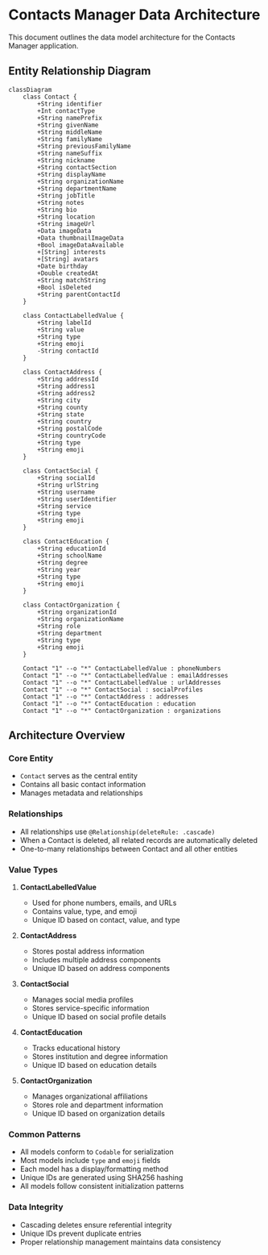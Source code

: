 # Contacts Manager Data Architecture

This document outlines the data model architecture for the Contacts Manager application.

## Entity Relationship Diagram

```mermaid
classDiagram
    class Contact {
        +String identifier
        +Int contactType
        +String namePrefix
        +String givenName
        +String middleName
        +String familyName
        +String previousFamilyName
        +String nameSuffix
        +String nickname
        +String contactSection
        +String displayName
        +String organizationName
        +String departmentName
        +String jobTitle
        +String notes
        +String bio
        +String location
        +String imageUrl
        +Data imageData
        +Data thumbnailImageData
        +Bool imageDataAvailable
        +[String] interests
        +[String] avatars
        +Date birthday
        +Double createdAt
        +String matchString
        +Bool isDeleted
        +String parentContactId
    }

    class ContactLabelledValue {
        +String labelId
        +String value
        +String type
        +String emoji
        -String contactId
    }

    class ContactAddress {
        +String addressId
        +String address1
        +String address2
        +String city
        +String county
        +String state
        +String country
        +String postalCode
        +String countryCode
        +String type
        +String emoji
    }

    class ContactSocial {
        +String socialId
        +String urlString
        +String username
        +String userIdentifier
        +String service
        +String type
        +String emoji
    }

    class ContactEducation {
        +String educationId
        +String schoolName
        +String degree
        +String year
        +String type
        +String emoji
    }

    class ContactOrganization {
        +String organizationId
        +String organizationName
        +String role
        +String department
        +String type
        +String emoji
    }

    Contact "1" --o "*" ContactLabelledValue : phoneNumbers
    Contact "1" --o "*" ContactLabelledValue : emailAddresses
    Contact "1" --o "*" ContactLabelledValue : urlAddresses
    Contact "1" --o "*" ContactSocial : socialProfiles
    Contact "1" --o "*" ContactAddress : addresses
    Contact "1" --o "*" ContactEducation : education
    Contact "1" --o "*" ContactOrganization : organizations
```

## Architecture Overview

### Core Entity
- `Contact` serves as the central entity
- Contains all basic contact information
- Manages metadata and relationships

### Relationships
- All relationships use `@Relationship(deleteRule: .cascade)`
- When a Contact is deleted, all related records are automatically deleted
- One-to-many relationships between Contact and all other entities

### Value Types
1. **ContactLabelledValue**
   - Used for phone numbers, emails, and URLs
   - Contains value, type, and emoji
   - Unique ID based on contact, value, and type

2. **ContactAddress**
   - Stores postal address information
   - Includes multiple address components
   - Unique ID based on address components

3. **ContactSocial**
   - Manages social media profiles
   - Stores service-specific information
   - Unique ID based on social profile details

4. **ContactEducation**
   - Tracks educational history
   - Stores institution and degree information
   - Unique ID based on education details

5. **ContactOrganization**
   - Manages organizational affiliations
   - Stores role and department information
   - Unique ID based on organization details

### Common Patterns
- All models conform to `Codable` for serialization
- Most models include `type` and `emoji` fields
- Each model has a display/formatting method
- Unique IDs are generated using SHA256 hashing
- All models follow consistent initialization patterns

### Data Integrity
- Cascading deletes ensure referential integrity
- Unique IDs prevent duplicate entries
- Proper relationship management maintains data consistency 